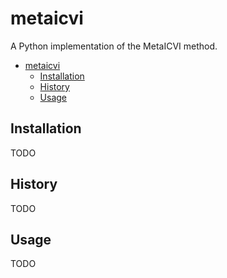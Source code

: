 # metaicvi

A Python implementation of the MetaICVI method.

- [metaicvi](#metaicvi)
  - [Installation](#installation)
  - [History](#history)
  - [Usage](#usage)

## Installation

TODO

## History

TODO

## Usage

TODO
